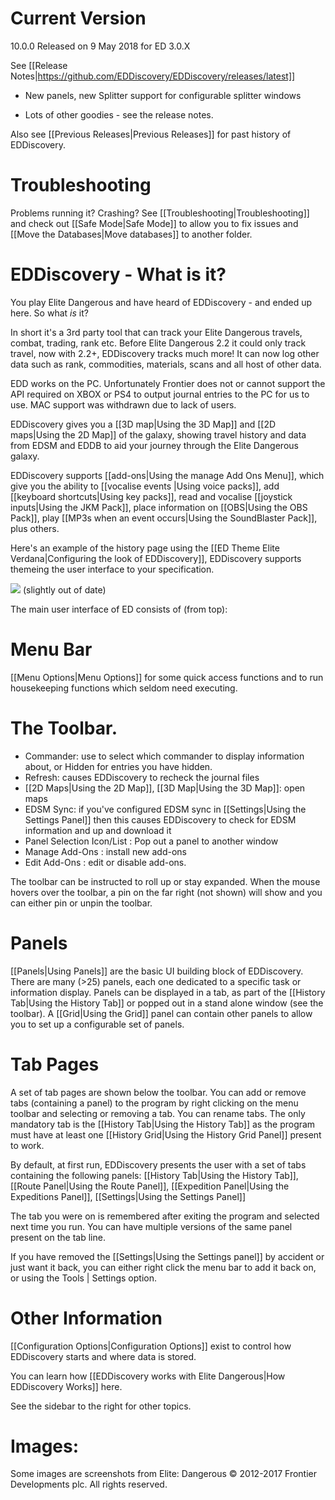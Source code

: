 # Current Version

10.0.0 Released on 9 May 2018 for ED 3.0.X

See [[Release Notes|https://github.com/EDDiscovery/EDDiscovery/releases/latest]]

* New panels, new Splitter support for configurable splitter windows

* Lots of other goodies - see the release notes.

Also see [[Previous Releases|Previous Releases]] for past history of EDDiscovery.

# Troubleshooting
Problems running it? Crashing? See [[Troubleshooting|Troubleshooting]] and check out [[Safe Mode|Safe Mode]] to allow you to fix issues and [[Move the Databases|Move databases]] to another folder.

# EDDiscovery - What is it?

You play Elite Dangerous and have heard of EDDiscovery - and ended up here.  So what _is_ it?  
  
In short it's a 3rd party tool that can track your Elite Dangerous travels, combat, trading, rank etc. Before Elite Dangerous 2.2 it could only track travel, now with 2.2+, EDDiscovery tracks much more! It can now log other data such as rank, commodities, materials, scans and all host of other data.

EDD works on the PC.  Unfortunately Frontier does not or cannot support the API required on XBOX or PS4 to output journal entries to the PC for us to use.  MAC support was withdrawn due to lack of users.

EDDiscovery gives you a [[3D map|Using the 3D Map]] and [[2D maps|Using the 2D Map]] of the galaxy, showing travel history and data from EDSM and EDDB to aid your journey through the Elite Dangerous galaxy.

EDDiscovery supports [[add-ons|Using the manage Add Ons Menu]], which give you the ability to [[vocalise events |Using voice packs]], add [[keyboard shortcuts|Using key packs]], read and vocalise [[joystick inputs|Using the JKM Pack]], place information on [[OBS|Using the OBS Pack]], play [[MP3s when an event occurs|Using the SoundBlaster Pack]], plus others.

Here's an example of the history page using the [[ED Theme Elite Verdana|Configuring the look of EDDiscovery]], EDDiscovery supports themeing the user interface to your specification.

![](https://i.imgur.com/5WakbQp.png)
(slightly out of date)

The main user interface of ED consists of (from top):

# Menu Bar
[[Menu Options|Menu Options]] for some quick access functions and to run housekeeping functions which seldom need executing.

# The Toolbar.  
* Commander: use to select which commander to display information about, or Hidden for entries you have hidden.
* Refresh: causes EDDiscovery to recheck the journal files
* [[2D Maps|Using the 2D Map]], [[3D Map|Using the 3D Map]]: open maps
* EDSM Sync: if you've configured EDSM sync in [[Settings|Using the Settings Panel]] then this causes EDDiscovery to check for EDSM information and up and download it
* Panel Selection Icon/List : Pop out a panel to another window
* Manage Add-Ons : install new add-ons
* Edit Add-Ons : edit or disable add-ons.

The toolbar can be instructed to roll up or stay expanded. When the mouse hovers over the toolbar, a pin on the far right (not shown) will show and you can either pin or unpin the toolbar.

# Panels
[[Panels|Using Panels]] are the basic UI building block of EDDiscovery. There are many (>25) panels, each one dedicated to a specific task or information display. Panels can be displayed in a tab, as part of the [[History Tab|Using the History Tab]] or popped out in a stand alone window (see the toolbar).  A [[Grid|Using the Grid]] panel can contain other panels to allow you to set up a configurable set of panels.

# Tab Pages
A set of tab pages are shown below the toolbar.  You can add or remove tabs (containing a panel) to the program by right clicking on the menu toolbar and selecting or removing a tab. You can rename tabs. The only mandatory tab is the [[History Tab|Using the History Tab]] as the program must have at least one [[History Grid|Using the History Grid Panel]] present to work.

By default, at first run, EDDiscovery presents the user with a set of tabs containing the following panels: [[History Tab|Using the History Tab]], [[Route Panel|Using the Route Panel]], [[Expedition Panel|Using the Expeditions Panel]], [[Settings|Using the Settings Panel]]

The tab you were on is remembered after exiting the program and selected next time you run.  You can have multiple versions of the same panel present on the tab line.

If you have removed the [[Settings|Using the Settings panel]] by accident or just want it back, you can either right click the menu bar to add it back on, or using the Tools | Settings option.

# Other Information

[[Configuration Options|Configuration Options]] exist to control how EDDiscovery starts and where data is stored.

You can learn how [[EDDiscovery works with Elite Dangerous|How EDDiscovery Works]] here.

See the sidebar to the right for other topics.

# Images:
Some images are screenshots from Elite: Dangerous © 2012-2017 Frontier Developments plc. All rights reserved.